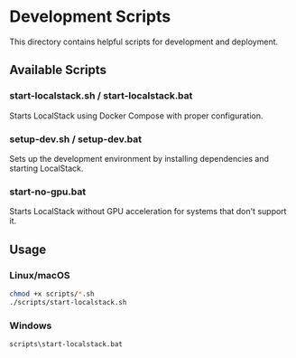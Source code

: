 # Development Scripts

This directory contains helpful scripts for development and deployment.

## Available Scripts

### start-localstack.sh / start-localstack.bat

Starts LocalStack using Docker Compose with proper configuration.

### setup-dev.sh / setup-dev.bat

Sets up the development environment by installing dependencies and starting LocalStack.

### start-no-gpu.bat

Starts LocalStack without GPU acceleration for systems that don't support it.

## Usage

### Linux/macOS

```bash
chmod +x scripts/*.sh
./scripts/start-localstack.sh
```

### Windows

```batch
scripts\start-localstack.bat
```
